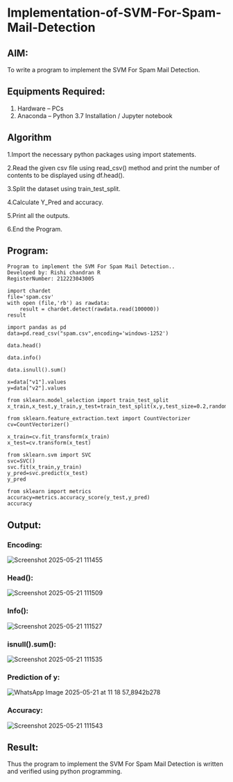 # Implementation-of-SVM-For-Spam-Mail-Detection

## AIM:
To write a program to implement the SVM For Spam Mail Detection.

## Equipments Required:
1. Hardware – PCs
2. Anaconda – Python 3.7 Installation / Jupyter notebook

## Algorithm
1.Import the necessary python packages using import statements.


2.Read the given csv file using read_csv() method and print the number of contents to be displayed using df.head().


3.Split the dataset using train_test_split.


4.Calculate Y_Pred and accuracy.


5.Print all the outputs.


6.End the Program.

## Program:
```
Program to implement the SVM For Spam Mail Detection..
Developed by: Rishi chandran R
RegisterNumber: 212223043005
```
```
import chardet
file='spam.csv'
with open (file,'rb') as rawdata:
    result = chardet.detect(rawdata.read(100000))
result

import pandas as pd
data=pd.read_csv("spam.csv",encoding='windows-1252')

data.head()

data.info()

data.isnull().sum()

x=data["v1"].values
y=data["v2"].values

from sklearn.model_selection import train_test_split
x_train,x_test,y_train,y_test=train_test_split(x,y,test_size=0.2,random_state=0)

from sklearn.feature_extraction.text import CountVectorizer
cv=CountVectorizer()

x_train=cv.fit_transform(x_train)
x_test=cv.transform(x_test)

from sklearn.svm import SVC
svc=SVC()
svc.fit(x_train,y_train)
y_pred=svc.predict(x_test)
y_pred

from sklearn import metrics
accuracy=metrics.accuracy_score(y_test,y_pred)
accuracy
```
## Output:

### Encoding:
![Screenshot 2025-05-21 111455](https://github.com/user-attachments/assets/b0f918d4-5971-4726-b9c4-7cad965e36db)


### Head():
![Screenshot 2025-05-21 111509](https://github.com/user-attachments/assets/46341925-4473-4c04-9764-df9ccd5bbacc)


### Info():
![Screenshot 2025-05-21 111527](https://github.com/user-attachments/assets/792e7db2-37ef-46ca-9888-6be640f69c7f)


### isnull().sum():
![Screenshot 2025-05-21 111535](https://github.com/user-attachments/assets/41b87416-a9fd-42c6-a823-e5b0b138a129)


### Prediction of y:
![WhatsApp Image 2025-05-21 at 11 18 57_8942b278](https://github.com/user-attachments/assets/6c48a356-cefe-4fe1-89ae-bb435756e212)


### Accuracy:
![Screenshot 2025-05-21 111543](https://github.com/user-attachments/assets/eb876c7c-d45f-4d87-94ce-63283b7a3052)

## Result:
Thus the program to implement the SVM For Spam Mail Detection is written and verified using python programming.
